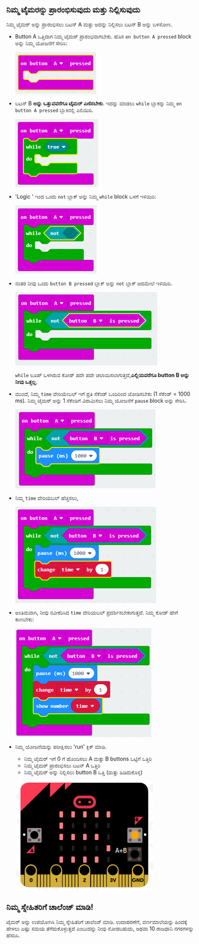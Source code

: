 ## ನಿಮ್ಮ ಟೈಮರನ್ನು ಪ್ರಾರಂಭಿಸುವುದು ಮತ್ತು ನಿಲ್ಲಿಸುವುದು

ನಿಮ್ಮ ಟೈಮರ್ ಅನ್ನು ಪ್ರಾರಂಭಿಸಲು ಬಟನ್ A ಮತ್ತು ಅದನ್ನು ನಿಲ್ಲಿಸಲು ಬಟನ್ B ಅನ್ನು ಬಳಸೋಣ.

+ Button A ಒತ್ತಿದಾಗ ನಿಮ್ಮ ಟೈಮರ್ ಪ್ರಾರಂಭವಾಗಬೇಕು. ಹೊಸ `on button A pressed` block ಅನ್ನು ನಿಮ್ಮ ಯೋಜನೆಗೆ ಸೇರಿಸಿ:
    
    ![screenshot](images/clock-a-pressed.png)

+ ಬಟನ್ B **ಅನ್ನು ಒತ್ತುವವರೆಗೂ ಟೈಮರ್ ಎಣಿಸಬೇಕು**. ಇದನ್ನು ಮಾಡಲು `while` ಬ್ಲಾಕನ್ನು ನಿಮ್ಮ `on button A pressed` ಬ್ಲಾಕಿನಲ್ಲಿ ಎಲಿಯಿರಿ.
    
    ![screenshot](images/clock-while.png)

+ 'Logic ' ಇಂದ ಒಂದು `not` ಬ್ಲಾಕ್ ಅನ್ನು ನಿಮ್ಮ `while` block ಒಳಗೆ ಇಳಿಯಿರಿ:
    
    ![screenshot](images/clock-not.png)

+ ನಂತರ ನೀವು ಒಂದು `button B pressed` ಬ್ಲಾಕ್ ಅನ್ನು `not` ಬ್ಲಾಕ್ ಆದಮೇಲೆ ಇಳಿಯಿರಿ.
    
    ![screenshot](images/clock-b-pressed.png)
    
    `while` ಲೂಪ್ ಒಳಗಿರುವ ಕೋಡ್ ಪದೇ ಪದೇ ಚಲಾಯಿಸಲಾಗುತ್ತದೆ,**ಎಲ್ಲಿಯವರೆಗೂ button B ಅನ್ನು ನೀವು ಒತ್ತಲ್ಲ**.

+ ಮುಂದೆ, ನಿಮ್ಮ `time` ವೇರಿಯೇಬಲ್ ಇಗೆ ಪ್ರತಿ ಸೆಕೆಂಡ್ ಒಂದಿರಿಂದ ಜೋಡಿಸಬೇಕು (1 ಸೆಕೆಂಡ್ = 1000 ms). ನಿಮ್ಮ ಟೈಮರ್ ಅನ್ನು 1 ಸೆಕೆಂಡಿಗೆ ವಿರಾಮಿಸಲು ನಿಮ್ಮ ಯೋಜನೆಗೆ `pause` block ಅನ್ನು ಸೇರಿಸಿ.
    
    ![screenshot](images/clock-pause.png)

+ ನಿಮ್ಮ `time` ವೇರಿಯಬಲ್ ಹೆಚ್ಚಿಸಲು,
    
    ![screenshot](images/clock-change-time.png)

+ ಅಂತಿಮವಾಗಿ, ನೀವು ನವೀಕರಿಸಿದ `time` ವೇರಿಯಬಲ್ ಪ್ರದರ್ಶಿಸಬೇಕಾಗುತ್ತದೆ. ನಿಮ್ಮ ಕೋಡ್ ಹೇಗೆ ಕಾಣಬೇಕು:
    
    ![screenshot](images/clock-update.png)

+ ನಿಮ್ಮ ಯೋಜನೆಯನ್ನು ಪರೀಕ್ಷಿಸಲು 'run' ಕ್ಲಿಕ್ ಮಾಡಿ.
    
    + ನಿಮ್ಮ ಟೈಮರ್ ಇಗೆ 0 ಗೆ ಹೊಂದಿಸಲು A ಮತ್ತು B buttons ಒಟ್ಟಿಗೆ ಒತ್ತಿರಿ
    + ನಿಮ್ಮ ಟೈಮರ್ ಪ್ರಾರಂಭಿಸಲು ಬಟನ್ A ಒತ್ತಿರಿ
    + ನಿಮ್ಮ ಟೈಮರ್ ಅನ್ನು ನಿಲ್ಲಿಸಲು button B ಒತ್ತಿ (ಮತ್ತು ಹಿಡಿದುಕೊಳ್ಳಿ)
    
    ![screenshot](images/clock-test.png)

## ನಿಮ್ಮ ಸ್ನೇಹಿತರಿಗೆ ಚಾಲೆಂಜ್ ಮಾಡಿ!

ಟೈಮರ್ ಅನ್ನು ಉಪಯೋಗಿಸಿ ನಿಮ್ಮ ಸ್ನೇಹಿತರಿಗೆ ಚಾಲೆಂಜ್ ಮಾಡಿ. ಉದಾಹರಣೆಗೆ, ವರ್ಣಮಾಲೆಯನ್ನು ಹಿಂದಕ್ಕೆ ಹೇಳಲು ಎಷ್ಟು ಸಮಯ ತೆಗೆದುಕೊಳ್ಳುತ್ತದೆ ಎಂಬುದನ್ನು ನೀವು ನೋಡಬಹುದು, ಅಥವಾ 10 ರಾಜಧಾನಿ ನಗರಗಳನ್ನು ಹೆಸರಿಸಿ.